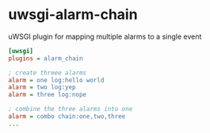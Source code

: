 uwsgi-alarm-chain
=================

uWSGI plugin for mapping multiple alarms to a single event

```ini
[uwsgi]
plugins = alarm_chain

; create threee alarms
alarm = one log:hello world
alarm = two log:yep
alarm = three log:nope

; combine the three alarms into one
alarm = combo chain:one,two,three
...
```
